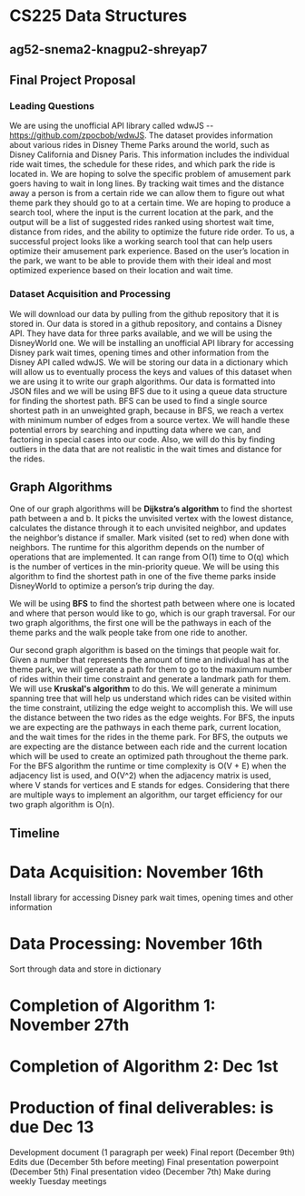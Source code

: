 # CS225 Data Structures
## ag52-snema2-knagpu2-shreyap7
## Final Project Proposal

### Leading Questions
We are using the unofficial API library called wdwJS -- ​​https://github.com/zpocbob/wdwJS. The dataset provides information about various rides in Disney Theme Parks around the world, such as Disney California and Disney Paris. This information includes the individual ride wait times, the schedule for these rides, and which park the ride is located in. We are hoping to solve the specific problem of amusement park goers having to wait in long lines. By tracking wait times and the distance away a person is from a certain ride we can allow them to figure out what theme park they should go to at a certain time. We are hoping to produce a search tool, where the input is the current location at the park, and the output will be a list of suggested rides ranked using shortest wait time, distance from rides, and the ability to optimize the future ride order. To us, a successful project looks like a working search tool that can help users optimize their amusement park experience. Based on the user’s location in the park, we want to be able to provide them with their ideal and most optimized experience based on their location and wait time. 

### Dataset Acquisition and Processing
We will download our data by pulling from the github repository that it is stored in. Our data is stored in a github repository, and contains a Disney API. They have data for three parks available, and we will be using the DisneyWorld one. We will be installing an unofficial API library for accessing Disney park wait times, opening times and other information from the Disney API called wdwJS. We will be storing our data in a dictionary which will allow us to eventually process the keys and values of this dataset when we are using it to write our graph algorithms.
Our data is formatted into JSON files and we will be using BFS due to it using a queue data structure for finding the shortest path. BFS can be used to find a single source shortest path in an unweighted graph, because in BFS, we reach a vertex with minimum number of edges from a source vertex. We will handle these potential errors by searching and inputting data where we can, and factoring in special cases into our code. Also, we will do this by finding outliers in the data that are not realistic in the wait times and distance for the rides.
## Graph Algorithms

One of our graph algorithms will be **Dijkstra’s algorithm** to find the shortest path between a and b. It picks the unvisited vertex with the lowest distance, calculates the distance through it to each unvisited neighbor, and updates the neighbor’s distance if smaller. Mark visited (set to red) when done with neighbors. The runtime for this algorithm depends on the number of operations that are implemented. It can range from O(1) time to O(q) which is the number of vertices in the min-priority queue. We will be using this algorithm to find the shortest path in one of the five theme parks inside DisneyWorld to optimize a person’s trip during the day.

We will be using **BFS** to find the shortest path between where one is located and where that person would like to go, which is our graph traversal. For our two graph algorithms, the first one will be the pathways in each of the theme parks and the walk people take from one ride to another.

Our second graph algorithm is based on the timings that people wait for. Given a number that represents the amount of time an individual has at the theme park, we will generate a path for them to go to the maximum number of rides within their time constraint and generate a landmark path for them. We will use **Kruskal's algorithm** to do this. We will generate a minimum spanning tree that will help us understand which rides can be visited within the time constraint, utilizing the edge weight to accomplish this. We will use the     distance between the two rides as the edge weights. For BFS, the inputs we are expecting are the pathways in each theme park, current location, and the wait times for the rides in the theme park.  For BFS, the outputs we are expecting are the distance between each ride and the current location which will be used to create an optimized path throughout the theme park. For the BFS algorithm the runtime or time complexity is O(V + E) when the adjacency list is used, and O(V^2) when the adjacency matrix is used, where V stands for vertices and E stands for edges. Considering that there are multiple ways to implement an algorithm, our target efficiency for our two graph algorithm is O(n).


## Timeline
# Data Acquisition: November 16th
Install library for accessing Disney park wait times, opening times and other information
# Data Processing: November 16th
Sort through data and store in dictionary
# Completion of Algorithm 1: November 27th
# Completion of Algorithm 2: Dec 1st
# Production of final deliverables: is due Dec 13
Development document (1 paragraph per week)
Final report (December 9th)
Edits due (December 5th before meeting)
Final presentation powerpoint  (December 5th)
Final presentation video (December 7th)
Make during weekly Tuesday meetings
